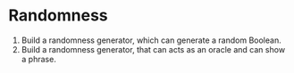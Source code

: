 <h1>Randomness</h1>

1) Build a randomness generator, which can generate a random Boolean.
2) Build a randomness generator, that can acts as an oracle and can show a phrase.
